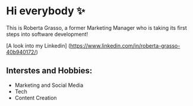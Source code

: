 # Hi everybody :sparkles:

This is Roberta Grasso, a former Marketing Manager who is taking its first steps into software development!

[A look into my Linkedin] (https://www.linkedin.com/in/roberta-grasso-40b940172/)

## Interstes and Hobbies:
- Marketing and Social Media
-  Tech
-  Content Creation

